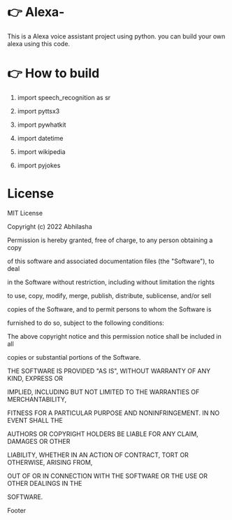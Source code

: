 # :point_right: Alexa- 

This is a Alexa voice assistant project using python. you can build your own alexa using this code. 

# :point_right: How to build 

1) import speech_recognition as sr

2) import pyttsx3

3) import pywhatkit

4) import datetime

5) import wikipedia

6) import pyjokes 

# License 

MIT License

Copyright (c) 2022 Abhilasha

Permission is hereby granted, free of charge, to any person obtaining a copy

of this software and associated documentation files (the "Software"), to deal

in the Software without restriction, including without limitation the rights

to use, copy, modify, merge, publish, distribute, sublicense, and/or sell

copies of the Software, and to permit persons to whom the Software is

furnished to do so, subject to the following conditions:

The above copyright notice and this permission notice shall be included in all

copies or substantial portions of the Software.

THE SOFTWARE IS PROVIDED "AS IS", WITHOUT WARRANTY OF ANY KIND, EXPRESS OR

IMPLIED, INCLUDING BUT NOT LIMITED TO THE WARRANTIES OF MERCHANTABILITY,

FITNESS FOR A PARTICULAR PURPOSE AND NONINFRINGEMENT. IN NO EVENT SHALL THE

AUTHORS OR COPYRIGHT HOLDERS BE LIABLE FOR ANY CLAIM, DAMAGES OR OTHER

LIABILITY, WHETHER IN AN ACTION OF CONTRACT, TORT OR OTHERWISE, ARISING FROM,

OUT OF OR IN CONNECTION WITH THE SOFTWARE OR THE USE OR OTHER DEALINGS IN THE

SOFTWARE.

Footer

 







